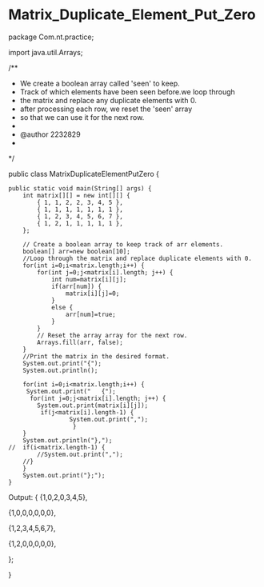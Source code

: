 # Matrix_Duplicate_Element_Put_Zero

package Com.nt.practice;

import java.util.Arrays;

/**
 * We create a boolean array called 'seen' to keep.
 * Track of which elements have been seen before.we loop through 
 * the matrix and replace any duplicate elements with 0.
 * after processing each row, we reset the 'seen' array 
 * so that we can use it for the next row.
 * 
 * @author 2232829
 *
 */
 
public class MatrixDuplicateElementPutZero {

	public static void main(String[] args) {
		int matrix[][] = new int[][] {
			{ 1, 1, 2, 2, 3, 4, 5 },
			{ 1, 1, 1, 1, 1, 1, 1 },
			{ 1, 2, 3, 4, 5, 6, 7 },
			{ 1, 2, 1, 1, 1, 1, 1 },
		};
   
		// Create a boolean array to keep track of arr elements.
		boolean[] arr=new boolean[10];
		//Loop through the matrix and replace duplicate elements with 0.
		for(int i=0;i<matrix.length;i++) {
			for(int j=0;j<matrix[i].length; j++) {
				int num=matrix[i][j];
				if(arr[num]) {
					matrix[i][j]=0;
				}
				else {
					arr[num]=true;
				}
			}
			// Reset the array array for the next row.
			Arrays.fill(arr, false);
		}
		//Print the matrix in the desired format.
		System.out.print("{");
		System.out.println();
		
		for(int i=0;i<matrix.length;i++) {
		 System.out.print("   {");
		  for(int j=0;j<matrix[i].length; j++) {
		    System.out.print(matrix[i][j]);
		     if(j<matrix[i].length-1) {
	                 System.out.print(",");
                      }
		}
		System.out.println("},");
	//	if(i<matrix.length-1) {
			//System.out.print(",");
		//}
		}
		System.out.print("};");
	}

Output:
{
   {1,0,2,0,3,4,5},
   
   {1,0,0,0,0,0,0},
   
   {1,2,3,4,5,6,7},
   
   {1,2,0,0,0,0,0},
   
};

}
